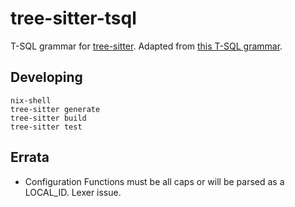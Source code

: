 # tree-sitter-tsql

T-SQL grammar for [tree-sitter](https://github.com/tree-sitter/tree-sitter).
Adapted from [this T-SQL grammar](https://github.com/antlr/grammars-v4/tree/master/sql/tsql).

## Developing

```
nix-shell
tree-sitter generate
tree-sitter build
tree-sitter test
```

## Errata

- Configuration Functions must be all caps or will be parsed as a LOCAL_ID. Lexer issue.
